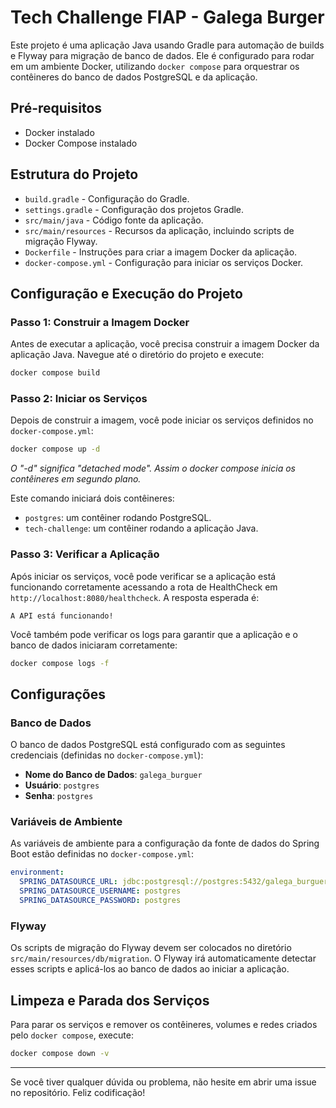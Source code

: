 # Tech Challenge FIAP - Galega Burger

Este projeto é uma aplicação Java usando Gradle para automação de builds e Flyway para migração de banco de dados. Ele é configurado para rodar em um ambiente Docker, utilizando `docker compose` para orquestrar os contêineres do banco de dados PostgreSQL e da aplicação.

## Pré-requisitos

- Docker instalado
- Docker Compose instalado


## Estrutura do Projeto

- `build.gradle` - Configuração do Gradle.
- `settings.gradle` - Configuração dos projetos Gradle.
- `src/main/java` - Código fonte da aplicação.
- `src/main/resources` - Recursos da aplicação, incluindo scripts de migração Flyway.
- `Dockerfile` - Instruções para criar a imagem Docker da aplicação.
- `docker-compose.yml` - Configuração para iniciar os serviços Docker.

## Configuração e Execução do Projeto

### Passo 1: Construir a Imagem Docker

Antes de executar a aplicação, você precisa construir a imagem Docker da aplicação Java. Navegue até o diretório do projeto e execute:

```sh
docker compose build
```

### Passo 2: Iniciar os Serviços

Depois de construir a imagem, você pode iniciar os serviços definidos no `docker-compose.yml`:

```sh
docker compose up -d
```
_O "-d" significa "detached mode". Assim o docker compose inicia os contêineres em segundo plano._

Este comando iniciará dois contêineres:

- `postgres`: um contêiner rodando PostgreSQL.
- `tech-challenge`: um contêiner rodando a aplicação Java.

### Passo 3: Verificar a Aplicação

Após iniciar os serviços, você pode verificar se a aplicação está funcionando corretamente acessando a rota de HealthCheck em `http://localhost:8080/healthcheck`. A resposta esperada é:

```plaintext
A API está funcionando!
```

Você também pode verificar os logs para garantir que a aplicação e o banco de dados iniciaram corretamente:

```sh
docker compose logs -f
```

## Configurações

### Banco de Dados

O banco de dados PostgreSQL está configurado com as seguintes credenciais (definidas no `docker-compose.yml`):

- **Nome do Banco de Dados**: `galega_burguer`
- **Usuário**: `postgres`
- **Senha**: `postgres`

### Variáveis de Ambiente

As variáveis de ambiente para a configuração da fonte de dados do Spring Boot estão definidas no `docker-compose.yml`:

```yaml
environment:
  SPRING_DATASOURCE_URL: jdbc:postgresql://postgres:5432/galega_burguer
  SPRING_DATASOURCE_USERNAME: postgres
  SPRING_DATASOURCE_PASSWORD: postgres
```

### Flyway

Os scripts de migração do Flyway devem ser colocados no diretório `src/main/resources/db/migration`. O Flyway irá automaticamente detectar esses scripts e aplicá-los ao banco de dados ao iniciar a aplicação.

## Limpeza e Parada dos Serviços

Para parar os serviços e remover os contêineres, volumes e redes criados pelo `docker compose`, execute:

```sh
docker compose down -v
```

---

Se você tiver qualquer dúvida ou problema, não hesite em abrir uma issue no repositório. Feliz codificação!